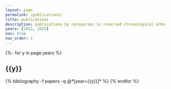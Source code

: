 ```yaml
---
layout: page
permalink: /publications/
title: publications
description: publications by categories in reversed chronological order. generated by jekyll-scholar.
years: [2022, 2025]
nav: true
nav_order: 1
---
```

<!-- _pages/publications.md -->
<div class="publications">

{%- for y in page.years %}
  <h2 class="year">{{y}}</h2>
  {% bibliography -f papers -q @*[year={{y}}]* %}
{% endfor %}

</div>
